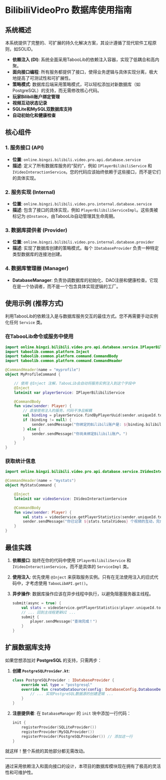# BilibiliVideoPro 数据库使用指南

## 系统概述

本系统提供了完整的、可扩展的持久化解决方案，其设计遵循了现代软件工程原则，如SOLID。

- **依赖注入 (DI)**: 系统全面采用TabooLib的依赖注入容器，实现了低耦合和高内聚。
- **面向接口编程**: 所有服务都提供了接口，使得业务逻辑与具体实现分离，极大地提高了可测试性和可扩展性。
- **策略模式**: 数据库后端采用策略模式，可以轻松添加对新数据库（如PostgreSQL）的支持，而无需修改核心代码。
- **玩家Bilibili账户绑定管理**
- **视频互动状态记录**
- **SQLite和MySQL双数据库支持**
- **自动初始化和健康检查**

## 核心组件

### 1. 服务接口 (API)
- **位置**: `online.bingzi.bilibili.video.pro.api.database.service`
- **描述**: 定义了所有数据库服务的“契约”，例如 `IPlayerBilibiliService` 和 `IVideoInteractionService`。您的代码应该始终依赖于这些接口，而不是它们的具体实现。

### 2. 服务实现 (Internal)
- **位置**: `online.bingzi.bilibili.video.pro.internal.database.service`
- **描述**: 包含了接口的具体实现，例如 `PlayerBilibiliServiceImpl`。这些类被标记为 `@Instance`，由TabooLib自动管理其生命周期。

### 3. 数据库提供者 (Provider)
- **位置**: `online.bingzi.bilibili.video.pro.internal.database.provider`
- **描述**: 实现了数据库创建的策略模式。每个 `IDatabaseProvider` 负责一种特定类型数据库的连接池创建。

### 4. 数据库管理器 (Manager)
- **DatabaseManager**: 负责协调数据库的初始化、DAO注册和健康检查。它现在是一个协调者，而不是一个包含具体实现逻辑的工厂。

## 使用示例 (推荐方式)

利用TabooLib的依赖注入是与数据库服务交互的最佳方式。您不再需要手动实例化任何 `Service` 类。

### 在TabooLib命令或服务中使用

```kotlin
import online.bingzi.bilibili.video.pro.api.database.service.IPlayerBilibiliService
import taboolib.common.platform.Inject
import taboolib.common.platform.command.CommandBody
import taboolib.common.platform.command.CommandHeader

@CommandHeader(name = "myprofile")
object MyProfileCommand {

    // 使用 @Inject 注解，TabooLib会自动将服务实例注入到这个字段中
    @Inject
    lateinit var playerService: IPlayerBilibiliService

    @CommandBody
    fun view(sender: Player) {
        // 直接使用注入的服务，代码干净且解耦
        val binding = playerService.findByPlayerUuid(sender.uniqueId.toString())
        if (binding != null) {
            sender.sendMessage("你绑定的Bilibili账户是: ${binding.bilibiliUsername}")
        } else {
            sender.sendMessage("你尚未绑定Bilibili账户。")
        }
    }
}
```

### 获取统计信息

```kotlin
import online.bingzi.bilibili.video.pro.api.database.service.IVideoInteractionService

@CommandHeader(name = "mystats")
object MyStatsCommand {

    @Inject
    lateinit var videoService: IVideoInteractionService

    @CommandBody
    fun view(sender: Player) {
        val stats = videoService.getPlayerStatistics(sender.uniqueId.toString())
        sender.sendMessage("你已记录 ${stats.totalVideos} 个视频的互动，完成了 ${stats.tripleCompletedVideos} 次三连。")
    }
}
```

## 最佳实践

1.  **依赖接口**: 始终在你的代码中使用 `IPlayerBilibiliService` 和 `IVideoInteractionService`，而不是具体的 `ServiceImpl` 类。
2.  **使用注入**: 优先使用 `@Inject` 来获取服务实例。只有在无法使用注入的旧式代码中，才考虑使用 `TabooLibAPI.get()`。
3.  **异步操作**: 数据库操作应该在异步线程中执行，以避免阻塞服务器主线程。

    ```kotlin
    submit(async = true) {
        val stats = videoService.getPlayerStatistics(player.uniqueId.toString())
        // ... 回到主线程更新UI ...
        submit {
            player.sendMessage("查询完成！")
        }
    }
    ```

## 扩展数据库支持

如果您想添加对 **PostgreSQL** 的支持，只需两步：

1.  **创建 `PostgreSQLProvider.kt`**:

    ```kotlin
    class PostgreSQLProvider : IDatabaseProvider {
        override val type = "postgresql"
        override fun createDataSource(config: DatabaseConfig.DatabaseDetails): HikariDataSource {
            // ... 实现PostgreSQL数据源的创建逻辑 ...
        }
    }
    ```

2.  **注册提供者**:
    在 `DatabaseManager` 的 `init` 块中添加一行代码：

    ```kotlin
    init {
        registerProvider(SQLiteProvider())
        registerProvider(MySQLProvider())
        registerProvider(PostgreSQLProvider()) // 添加这一行
    }
    ```

就这样！整个系统的其他部分都无需改动。

---

通过采用依赖注入和面向接口的设计，本项目的数据库模块现在拥有了极高的灵活性和可维护性。